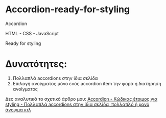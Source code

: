 # Accordion-ready-for-styling

Accordion

HTML - CSS - JavaScript

Ready for styling

# Δυνατότητες:
1. Πολλαπλά accordions στην ίδια σελίδα
2. Επιλογή ανοίγματος μόνο ενός accordion item την φορά ή διατήρηση ανοίγματος


Δες αναλυτικά το σχετικό άρθρο μου: [Accordion - Κώδικας έτοιμος για styling - Πολλαπλά accordions στην ίδια σελίδα, πολλαπλό ή μονό άνοιγμα κτλ](https://neobabis.gr/accordion-ready-for-styling/)
